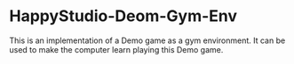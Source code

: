 # HappyStudio-Deom-Gym-Env
This is an implementation of a Demo game as a gym environment. It can be used to make the computer learn playing this Demo game.
